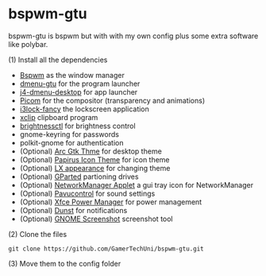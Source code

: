 # bspwm-gtu

bspwm-gtu is bspwm but with with my own config plus some extra software like polybar.

(1) Install all the dependencies

- [Bspwm](https://github.com/baskerville/bspwm) as the window manager
- [dmenu-gtu](https://github.com/GamerTechUni/dmenu-gtu) for the program launcher
- [j4-dmenu-desktop](https://github.com/enkore/j4-dmenu-desktop) for app launcher
- [Picom](https://github.com/yshui/picom) for the compositor (transparency and animations)
- [i3lock-fancy](https://github.com/meskarune/i3lock-fancy) the lockscreen application
- [xclip](https://github.com/astrand/xclip) clipboard program
- [brightnessctl](https://github.com/Hummer12007/brightnessctl) for brightness control
- gnome-keyring for passwords
- polkit-gnome for authentication
- (Optional) [Arc Gtk Thme](https://github.com/jnsh/arc-theme) for desktop theme
- (Optional) [Papirus Icon Theme](https://github.com/PapirusDevelopmentTeam/papirus-icon-theme) for icon theme
- (Optional) [LX appearance](https://wiki.lxde.org/en/LXAppearance) for changing theme
- (Optional) [GParted](https://gparted.org/) partioning drives
- (Optional) [NetworkManager Applet](https://wiki.gnome.org/Projects/NetworkManager/) a gui tray icon for NetworkManager
- (Optional) [Pavucontrol](https://freedesktop.org/software/pulseaudio/pavucontrol/) for sound settings
- (Optional) [Xfce Power Manager](https://www.xfce.org/) for power management
- (Optional) [Dunst](https://github.com/dunst-project/dunst) for notifications
- (Optional) [GNOME Screenshot](https://gitlab.gnome.org/GNOME/gnome-screenshot) screenshot tool

(2) Clone the files

```
git clone https://github.com/GamerTechUni/bspwm-gtu.git
```
(3) Move them to the config folder 

